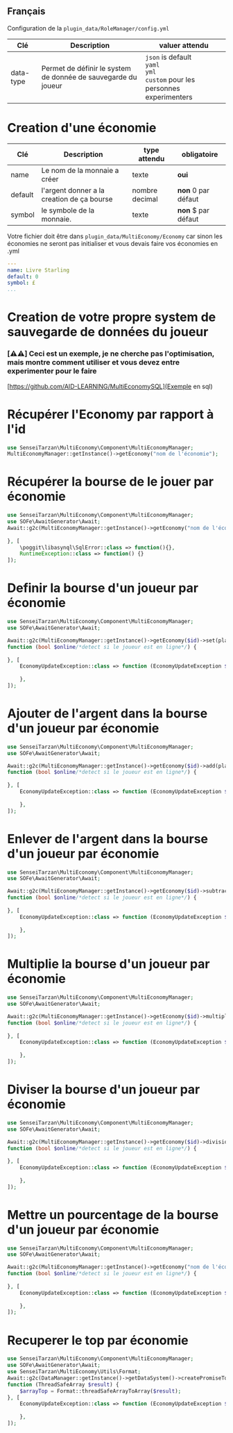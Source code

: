 
## Français
Configuration de la ``plugin_data/RoleManager/config.yml``

| Clé       | Description                                                   | valuer attendu                                                                                       |
|-----------|---------------------------------------------------------------|------------------------------------------------------------------------------------------------------|
| data-type | Permet de définir le system de donnée de sauvegarde du joueur | ``json`` is default <br/>  ``yaml``  <br/> ``yml``<br/> ``custom``  pour les personnes experimenters |

# Creation d'une économie

| Clé     | Description                                | type attendu   | obligatoire          |
|---------|--------------------------------------------|----------------|----------------------|
| name    | Le nom de la monnaie a créer               | texte          | **oui**              |
| default | l'argent donner a la creation de ça bourse | nombre decimal | **non** 0 par défaut |
| symbol  | le symbole de la monnaie.                  | texte          | **non** $ par défaut |
Votre fichier doit être dans ``plugin_data/MultiEconomy/Economy`` car sinon les économies ne seront pas initialiser
et vous devais faire vos économies en .yml

```yaml
---
name: Livre Starling
default: 0
symbol: £
...
```

# Creation de votre propre system de sauvegarde de données du joueur
### [⚠️⚠️] Ceci est un exemple, je ne cherche pas l'optimisation, mais montre comment utiliser et vous devez entre experimenter pour le faire

[https://github.com/AID-LEARNING/MultiEconomySQL](Exemple en sql)

# Récupérer l'Economy par rapport à l'id

````php
use SenseiTarzan\MultiEconomy\Component\MultiEconomyManager;
MultiEconomyManager::getInstance()->getEconomy("nom de l'économie");
````

# Récupérer la bourse de le jouer par économie
````php
use SenseiTarzan\MultiEconomy\Component\MultiEconomyManager;
use SOFe\AwaitGenerator\Await;
Await::g2c(MultiEconomyManager::getInstance()->getEconomy("nom de l'économie")->get(Player or string), function (float $balance) {
    
}, [
    \poggit\libasynql\SqlError::class => function(){},
    RuntimeException::class => function() {}
]);
````

# Definir la bourse d'un joueur par économie
````php
use SenseiTarzan\MultiEconomy\Component\MultiEconomyManager;
use SOFe\AwaitGenerator\Await;

Await::g2c(MultiEconomyManager::getInstance()->getEconomy($id)->set(player: Player or string, amount: float),
function (bool $online/*detect si le joueur est en ligne*/) {
    
}, [
    EconomyUpdateException::class => function (EconomyUpdateException $exception) {
        
    },
]);
````

# Ajouter de l'argent dans la bourse d'un joueur par économie
````php
use SenseiTarzan\MultiEconomy\Component\MultiEconomyManager;
use SOFe\AwaitGenerator\Await;

Await::g2c(MultiEconomyManager::getInstance()->getEconomy($id)->add(player: Player or string, amount: float),
function (bool $online/*detect si le joueur est en ligne*/) {
    
}, [
    EconomyUpdateException::class => function (EconomyUpdateException $exception) {
        
    },
]);
````

# Enlever de l'argent dans la bourse d'un joueur par économie
````php
use SenseiTarzan\MultiEconomy\Component\MultiEconomyManager;
use SOFe\AwaitGenerator\Await;

Await::g2c(MultiEconomyManager::getInstance()->getEconomy($id)->subtract(player: Player or string, amount: float),
function (bool $online/*detect si le joueur est en ligne*/) {
    
}, [
    EconomyUpdateException::class => function (EconomyUpdateException $exception) {
        
    },
]);
````
# Multiplie la bourse d'un joueur par économie
````php
use SenseiTarzan\MultiEconomy\Component\MultiEconomyManager;
use SOFe\AwaitGenerator\Await;

Await::g2c(MultiEconomyManager::getInstance()->getEconomy($id)->multiply(player: Player or string, amount: float),
function (bool $online/*detect si le joueur est en ligne*/) {
    
}, [
    EconomyUpdateException::class => function (EconomyUpdateException $exception) {
        
    },
]);
````
# Diviser la bourse d'un joueur par économie
````php
use SenseiTarzan\MultiEconomy\Component\MultiEconomyManager;
use SOFe\AwaitGenerator\Await;

Await::g2c(MultiEconomyManager::getInstance()->getEconomy($id)->division(player: Player or string, amount: float),
function (bool $online/*detect si le joueur est en ligne*/) {
    
}, [
    EconomyUpdateException::class => function (EconomyUpdateException $exception)  {
        
    },
]);
````
# Mettre un pourcentage de la bourse d'un joueur par économie
````php
use SenseiTarzan\MultiEconomy\Component\MultiEconomyManager;
use SOFe\AwaitGenerator\Await;

Await::g2c(MultiEconomyManager::getInstance()->getEconomy("nom de l'économie")->percent(player: Player or string, amount: float),
function (bool $online/*detect si le joueur est en ligne*/) {
    
}, [
    EconomyUpdateException::class => function (EconomyUpdateException $exception) {
        
    },
]);
````
# Recuperer le top par économie
````php
use SenseiTarzan\MultiEconomy\Component\MultiEconomyManager;
use SOFe\AwaitGenerator\Await;
use SenseiTarzan\MultiEconomy\Utils\Format;
Await::g2c(DataManager::getInstance()->getDataSystem()->createPromiseTop(economy: "nom de l'économie", limit: int),
function (ThreadSafeArray $result) {
    $arrayTop = Format::threadSafeArrayToArray($result);
}, [
    EconomyUpdateException::class => function (EconomyUpdateException $exception) {
        
    },
]);
````
